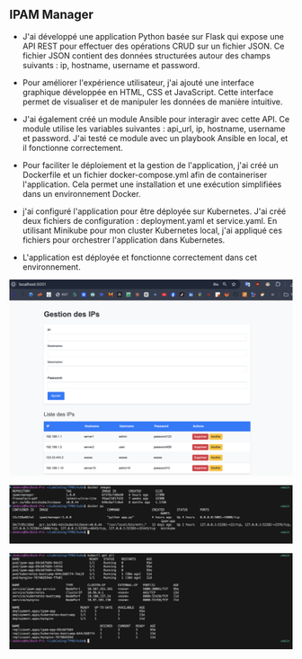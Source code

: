 ## IPAM Manager
- J'ai développé une application Python basée sur Flask qui expose une API REST pour effectuer des opérations CRUD sur un fichier JSON. Ce fichier JSON contient des données structurées autour des champs suivants : ip, hostname, username et password.

- Pour améliorer l'expérience utilisateur, j'ai ajouté une interface graphique développée en HTML, CSS et JavaScript. Cette interface permet de visualiser et de manipuler les données de manière intuitive.

- J'ai également créé un module Ansible pour interagir avec cette API. Ce module utilise les variables suivantes : api_url, ip, hostname, username et password. J'ai testé ce module avec un playbook Ansible en local, et il fonctionne correctement.

- Pour faciliter le déploiement et la gestion de l'application, j'ai créé un Dockerfile et un fichier docker-compose.yml afin de containeriser l'application. Cela permet une installation et une exécution simplifiées dans un environnement Docker.

- j'ai configuré l'application pour être déployée sur Kubernetes. J'ai créé deux fichiers de configuration : deployment.yaml et service.yaml. En utilisant Minikube pour mon cluster Kubernetes local, j'ai appliqué ces fichiers pour orchestrer l'application dans Kubernetes.
- L'application est  déployée et fonctionne correctement dans cet environnement.

![Interface web](static/img/interface-web.png)

![Termina docker images et container](static/img/docker-ps-images.png)

![Terminal de pods, services ,deployment k8s](static/img/terminal-kube.png)


